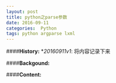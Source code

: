 ```yaml
---
layout: post
title: python之parse参数 
date: 2016-09-11
categories:  Python
tags: python argparse lxml
---
```

####<strong>History:</strong>
*<em>20160911v1</em>: 将内容记录下来</br>

####<strong>Backgound:</strong>

####<strong>Content:</strong>

